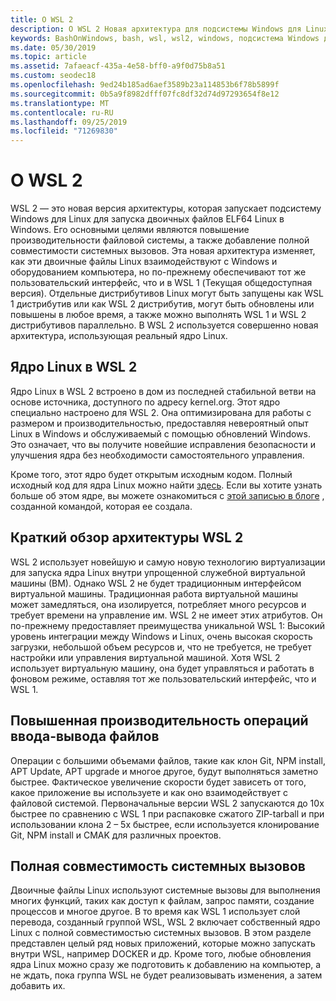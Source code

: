```yaml
---
title: О WSL 2
description: О WSL 2 Новая архитектура для подсистемы Windows для Linux
keywords: BashOnWindows, bash, wsl, wsl2, windows, подсистема Windows для Linux, windowssubsystem, ubuntu, debian, suse, windows 10, установка
ms.date: 05/30/2019
ms.topic: article
ms.assetid: 7afaeacf-435a-4e58-bff0-a9f0d75b8a51
ms.custom: seodec18
ms.openlocfilehash: 9ed24b185ad6aef3589b23a114853b6f78b5899f
ms.sourcegitcommit: 0b5a9f8982dfff07fc8df32d74d97293654f8e12
ms.translationtype: MT
ms.contentlocale: ru-RU
ms.lasthandoff: 09/25/2019
ms.locfileid: "71269830"
---
```

# <a name="about-wsl-2"></a>О WSL 2

WSL 2 — это новая версия архитектуры, которая запускает подсистему Windows для Linux для запуска двоичных файлов ELF64 Linux в Windows. Его основными целями являются повышение производительности файловой системы, а также добавление полной совместимости системных вызовов. Эта новая архитектура изменяет, как эти двоичные файлы Linux взаимодействуют с Windows и оборудованием компьютера, но по-прежнему обеспечивают тот же пользовательский интерфейс, что и в WSL 1 (Текущая общедоступная версия). Отдельные дистрибутивов Linux могут быть запущены как WSL 1 дистрибутив или как WSL 2 дистрибутив, могут быть обновлены или повышены в любое время, а также можно выполнять WSL 1 и WSL 2 дистрибутивов параллельно. В WSL 2 используется совершенно новая архитектура, использующая реальный ядро Linux.

## <a name="linux-kernel-in-wsl-2"></a>Ядро Linux в WSL 2

Ядро Linux в WSL 2 встроено в дом из последней стабильной ветви на основе источника, доступного по адресу kernel.org. Этот ядро специально настроено для WSL 2. Она оптимизирована для работы с размером и производительностью, предоставляя невероятный опыт Linux в Windows и обслуживаемый с помощью обновлений Windows. Это означает, что вы получите новейшие исправления безопасности и улучшения ядра без необходимости самостоятельного управления.

Кроме того, этот ядро будет открытым исходным кодом. Полный исходный код для ядра Linux можно найти [здесь](https://github.com/microsoft/WSL2-Linux-Kernel). Если вы хотите узнать больше об этом ядре, вы можете ознакомиться с [этой записью в блоге](https://devblogs.microsoft.com/commandline/shipping-a-linux-kernel-with-windows/) , созданной командой, которая ее создала.

## <a name="brief-overview-of-the-wsl-2-architecture"></a>Краткий обзор архитектуры WSL 2

WSL 2 использует новейшую и самую новую технологию виртуализации для запуска ядра Linux внутри упрощенной служебной виртуальной машины (ВМ). Однако WSL 2 не будет традиционным интерфейсом виртуальной машины. Традиционная работа виртуальной машины может замедляться, она изолируется, потребляет много ресурсов и требует времени на управление им. WSL 2 не имеет этих атрибутов. Он по-прежнему предоставляет преимущества уникальной WSL 1: Высокий уровень интеграции между Windows и Linux, очень высокая скорость загрузки, небольшой объем ресурсов и, что не требуется, не требует настройки или управления виртуальной машиной. Хотя WSL 2 использует виртуальную машину, она будет управляться и работать в фоновом режиме, оставляя тот же пользовательский интерфейс, что и WSL 1.

## <a name="increased-file-io-performance"></a>Повышенная производительность операций ввода-вывода файлов

Операции с большими объемами файлов, такие как клон Git, NPM install, APT Update, APT upgrade и многое другое, будут выполняться заметно быстрее. Фактическое увеличение скорости будет зависеть от того, какое приложение вы используете и как оно взаимодействует с файловой системой. Первоначальные версии WSL 2 запускаются до 10x быстрее по сравнению с WSL 1 при распаковке сжатого ZIP-tarball и при использовании клона 2 – 5x быстрее, если используется клонирование Git, NPM install и CMAK для различных проектов.

## <a name="full-system-call-compatibility"></a>Полная совместимость системных вызовов

Двоичные файлы Linux используют системные вызовы для выполнения многих функций, таких как доступ к файлам, запрос памяти, создание процессов и многое другое. В то время как WSL 1 использует слой перевода, созданный группой WSL, WSL 2 включает собственный ядро Linux с полной совместимостью системных вызовов. В этом разделе представлен целый ряд новых приложений, которые можно запускать внутри WSL, например DOCKER и др. Кроме того, любые обновления ядра Linux можно сразу же подготовить к добавлению на компьютер, а не ждать, пока группа WSL не будет реализовывать изменения, а затем добавить их.